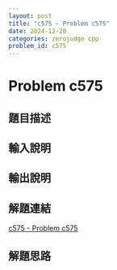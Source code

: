 ```yaml
---
layout: post
title: "c575 - Problem c575"
date: 2024-12-20
categories: zerojudge cpp
problem_id: c575
---
```


# Problem c575

## 題目描述



## 輸入說明



## 輸出說明



## 解題連結

[c575 - Problem c575](https://zerojudge.tw/ShowProblem?problemid=c575)

## 解題思路

